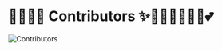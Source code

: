 # 🧚🏻‍♀️✨ Contributors ✨🧚🏻‍♀️🦄🔮🏰💕

![Contributors](https://contrib.rocks/image?repo=matriarx/discussions)
